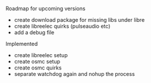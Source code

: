 Roadmap for upcoming versions
* create download package for missing libs under libre
* create libreelec quirks (pulseaudio etc)
* add a debug file

Implemented
* create libreelec setup
* create osmc setup
* create osmc quirks
* separate watchdog again and nohup the process
